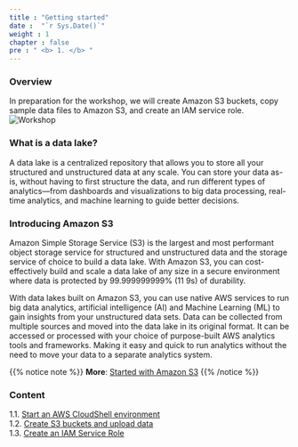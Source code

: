 ```yaml
---
title : "Getting started"
date :  "`r Sys.Date()`" 
weight : 1 
chapter : false
pre : " <b> 1. </b> "
---
```

### Overview
In preparation for the workshop, we will create Amazon S3 buckets, copy sample data files to Amazon S3, and create an IAM service role.
![Workshop](/images/1-getting-started/prepare.png)

### What is a data lake?
A data lake is a centralized repository that allows you to store all your structured and unstructured data at any scale. You can store your data as-is, without having to first structure the data, and run different types of analytics—from dashboards and visualizations to big data processing, real-time analytics, and machine learning to guide better decisions.

### Introducing Amazon S3
Amazon Simple Storage Service (S3) is the largest and most performant object storage service for structured and unstructured data and the storage service of choice to build a data lake. With Amazon S3, you can cost-effectively build and scale a data lake of any size in a secure environment where data is protected by 99.999999999% (11 9s) of durability.

With data lakes built on Amazon S3, you can use native AWS services to run big data analytics, artificial intelligence (AI) and Machine Learning (ML) to gain insights from your unstructured data sets. Data can be collected from multiple sources and moved into the data lake in its original format. It can be accessed or processed with your choice of purpose-built AWS analytics tools and frameworks. Making it easy and quick to run analytics without the need to move your data to a separate analytics system.

{{% notice note %}}
**More**: [Started with Amazon S3](https://000057.awsstudygroup.com/vi/)
{{% /notice %}}

### Content
 1.1. [Start an AWS CloudShell environment](1.1-start-cloudshell/) \
 1.2. [Create S3 buckets and upload data](1.2-create-bucket-upload-data/) \
 1.3. [Create an IAM Service Role](1.3-create-iam-role/) 